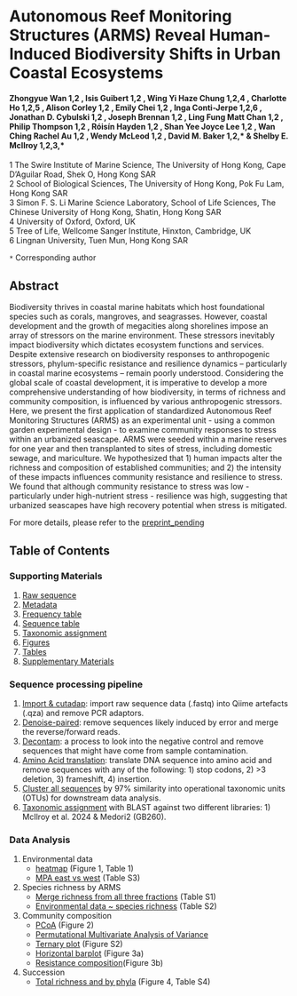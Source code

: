 # Autonomous Reef Monitoring Structures (ARMS) Reveal Human-Induced Biodiversity Shifts in Urban Coastal Ecosystems

#### Zhongyue Wan 1,2 , Isis Guibert 1,2 , Wing Yi Haze Chung 1,2,4 , Charlotte Ho 1,2,5 , Alison Corley 1,2 , Emily Chei 1,2 , Inga Conti-Jerpe 1,2,6 , Jonathan D. Cybulski 1,2 , Joseph Brennan 1,2 , Ling Fung Matt Chan 1,2 , Philip Thompson 1,2 , Róisín Hayden 1,2 , Shan Yee Joyce Lee 1,2 , Wan Ching Rachel Au 1,2 , Wendy McLeod 1,2 , David M. Baker 1,2,* &amp; Shelby E. McIlroy 1,2,3,*

1 The Swire Institute of Marine Science, The University of Hong Kong, Cape D’Aguilar Road, Shek O, Hong Kong SAR <br>
2 School of Biological Sciences, The University of Hong Kong, Pok Fu Lam, Hong Kong SAR <br>
3 Simon F. S. Li Marine Science Laboratory, School of Life Sciences, The Chinese University of Hong Kong, Shatin, Hong Kong SAR <br>
4 University of Oxford, Oxford, UK <br>
5 Tree of Life, Wellcome Sanger Institute, Hinxton, Cambridge, UK <br>
6 Lingnan University, Tuen Mun, Hong Kong SAR <br>

`*` Corresponding author

## Abstract 
Biodiversity thrives in coastal marine habitats which host foundational species such as corals, mangroves, and seagrasses. However, coastal development and the growth of megacities along shorelines impose an array of stressors on the marine environment. These stressors inevitably impact biodiversity which dictates ecosystem functions and services. Despite extensive research on biodiversity responses to anthropogenic stressors, phylum-specific resistance and resilience dynamics – particularly in coastal marine ecosystems – remain poorly understood. Considering the global scale of coastal development, it is imperative to develop a more comprehensive understanding of how biodiversity, in terms of richness and community composition, is influenced by various anthropogenic stressors. Here, we present the first application of standardized Autonomous Reef Monitoring Structures (ARMS) as an experimental unit - using a common garden experimental design - to examine community responses to stress within an urbanized seascape. ARMS were seeded within a marine reserves for one year and then transplanted to sites of stress, including domestic sewage, and mariculture. We hypothesized that 1) human impacts alter the richness and composition of established communities; and 2) the intensity of these impacts influences community resistance and resilience to stress. We found that although community resistance to stress was low - particularly under high-nutrient stress - resilience was high, suggesting that urbanized seascapes have high recovery potential when stress is mitigated.

For more details, please refer to the [preprint_pending](link)   


## Table of Contents

### Supporting Materials 
  1. [Raw sequence](link) 
  2. [Metadata](link)
  3. [Frequency table](link)
  4. [Sequence table](link)
  5. [Taxonomic assignment](link)
  6. [Figures](link)
  7. [Tables](link)
  8. [Supplementary Materials](link)

### Sequence processing pipeline 
1. [Import & cutadap](https://github.com/zhongyuewan/MGEXP1/blob/main/1_code/1.1_importAndCutAdapt.sh): import raw sequence data (.fastq) into Qiime artefacts (.qza) and remove PCR adaptors.
2. [Denoise-paired](https://github.com/zhongyuewan/MGEXP1/blob/main/1_code/1.2_denoiseAndPair.sh): remove sequences likely induced by error and merge the reverse/forward reads.
3. [Decontam](https://github.com/zhongyuewan/MGEXP1/blob/main/1_code/1.3_decontam.r): a process to look into the negative control and remove sequences that might have come from sample contamination.
4. [Amino Acid translation](link): translate DNA sequence into amino acid and remove sequences with any of the following: 1) stop codons, 2) >3 deletion, 3) frameshift, 4) insertion.
5. [Cluster all sequences](https://github.com/zhongyuewan/MGEXP1/blob/main/1_code/1.5_clusterReads.sh) by 97% similarity into operational taxonomic units (OTUs) for downstream data analysis.
6. [Taxonomic assignment](https://github.com/zhongyuewan/MGEXP1/blob/main/1_code/1.6_taxAssign.sh) with BLAST against two different libraries: 1) McIlroy et al. 2024 & Medori2 (GB260).

### Data Analysis 
1. Environmental data
   - [heatmap](link) (Figure 1, Table 1)
   - [MPA east vs west](link) (Table S3)
2. Species richness by ARMS 
   - [Merge richness from all three fractions](link) (Table S1)
   - [Environmental data ~ species richness](link) (Table S2) 
3. Community composition
   - [PCoA](link) (Figure 2)
   - [Permutational Multivariate Analysis of Variance](link)
   - [Ternary plot](link) (Figure S2)
   - [Horizontal barplot](link) (Figure 3a)
   - [Resistance composition](link)(Figure 3b)
4. Succession
   - [Total richness and by phyla](link) (Figure 4, Table S4)
     
